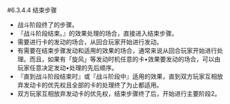 #6.3.4.4        结束步骤
* 战斗阶段终了的步骤。
* 『战斗阶段结束。』的效果处理的场合，直接进入结束步骤。
* 需要进行卡的发动的场合，从回合玩家开始进行发动。
* 有需要在结束步骤发动和适用的效果的场合，通常来说从回合玩家开始进行处理。而且，如果有「旋风」等发动时机任意的卡•效果要发动的场合，可以由玩家任意决定发动•处理的先后顺序。
* 『直到战斗阶段结束时』或『战斗阶段中』适用的效果，直到双方玩家互相放弃发动卡的优先权且全部的卡的处理终了为止都适用。
* 双方玩家互相放弃发动卡的优先权，结束步骤终了后，开始进行主要阶段2。
